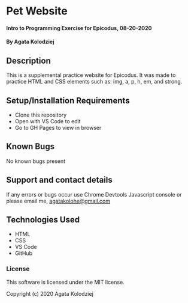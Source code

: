 # Pet Website

#### Intro to Programming Exercise for Epicodus, 08-20-2020

#### By Agata Kolodziej

## Description

This is a supplemental practice website for Epicodus. It was made to practice HTML and CSS elements such as: img, a, p, h, em, and strong. 

## Setup/Installation Requirements

* Clone this repository
* Open with VS Code to edit
* Go to GH Pages to view in browser

## Known Bugs

No known bugs present

## Support and contact details

If any errors or bugs occur use Chrome Devtools Javascript console or please email me, agatakolohe@gmail.com

## Technologies Used

* HTML
* CSS
* VS Code
* GitHub

### License 

This software is licensed under the MIT license.

Copyright (c) 2020 Agata Kolodziej
